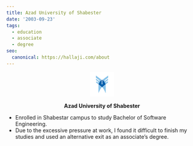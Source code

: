 ```yaml
---
title: Azad University of Shabester
date: '2003-09-23'
tags:
  - education
  - associate
  - degree
seo:
  canonical: https://hallaji.com/about
---
```

<p align='center'>
  <img src='/stories/azad-university-shab/azad.png' height='64' />
</p>
<p align='center'>
  <b>Azad University of Shabester</b>
</p>

* Enrolled in Shabestar campus to study Bachelor of Software Engineering.
* Due to the excessive pressure at work, I found it difficult to finish my studies and used an alternative exit as an associate’s degree.

